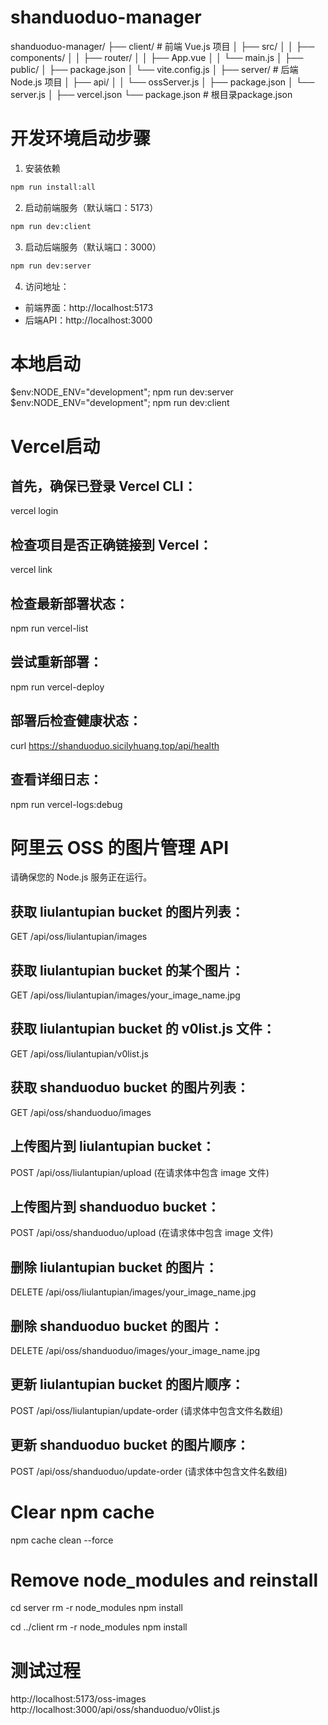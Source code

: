 # shanduoduo-manager
shanduoduo-manager/
├── client/                 # 前端 Vue.js 项目
│   ├── src/
│   │   ├── components/
│   │   ├── router/
│   │   ├── App.vue
│   │   └── main.js
│   ├── public/
│   ├── package.json
│   └── vite.config.js
│
├── server/                 # 后端 Node.js 项目
│   ├── api/
│   │   └── ossServer.js
│   ├── package.json
│   └── server.js
│
├── vercel.json
└── package.json           # 根目录package.json

# 开发环境启动步骤

1. 安装依赖
```bash
npm run install:all
```

2. 启动前端服务（默认端口：5173）
```bash
npm run dev:client
```

3. 启动后端服务（默认端口：3000）
```bash
npm run dev:server
```

4. 访问地址：
- 前端界面：http://localhost:5173
- 后端API：http://localhost:3000

# 本地启动
$env:NODE_ENV="development"; npm run dev:server
$env:NODE_ENV="development"; npm run dev:client

# Vercel启动
## 首先，确保已登录 Vercel CLI：
vercel login
## 检查项目是否正确链接到 Vercel：
vercel link
## 检查最新部署状态：
npm run vercel-list
## 尝试重新部署：
npm run vercel-deploy
## 部署后检查健康状态：
curl https://shanduoduo.sicilyhuang.top/api/health
## 查看详细日志：
npm run vercel-logs:debug

# 阿里云 OSS 的图片管理 API
请确保您的 Node.js 服务正在运行。
## 获取 liulantupian bucket 的图片列表：
GET /api/oss/liulantupian/images
## 获取 liulantupian bucket 的某个图片：
GET /api/oss/liulantupian/images/your_image_name.jpg
## 获取 liulantupian bucket 的 v0list.js 文件：
GET /api/oss/liulantupian/v0list.js
## 获取 shanduoduo bucket 的图片列表：
GET /api/oss/shanduoduo/images
## 上传图片到 liulantupian bucket：
POST /api/oss/liulantupian/upload (在请求体中包含 image 文件)
## 上传图片到 shanduoduo bucket：
POST /api/oss/shanduoduo/upload (在请求体中包含 image 文件)
## 删除 liulantupian bucket 的图片：
DELETE /api/oss/liulantupian/images/your_image_name.jpg
## 删除 shanduoduo bucket 的图片：
DELETE /api/oss/shanduoduo/images/your_image_name.jpg
## 更新 liulantupian bucket 的图片顺序：
POST /api/oss/liulantupian/update-order (请求体中包含文件名数组)
## 更新 shanduoduo bucket 的图片顺序：
POST /api/oss/shanduoduo/update-order (请求体中包含文件名数组)


# Clear npm cache
npm cache clean --force

# Remove node_modules and reinstall
cd server
rm -r node_modules
npm install

cd ../client
rm -r node_modules
npm install

# 测试过程
http://localhost:5173/oss-images
http://localhost:3000/api/oss/shanduoduo/v0list.js
